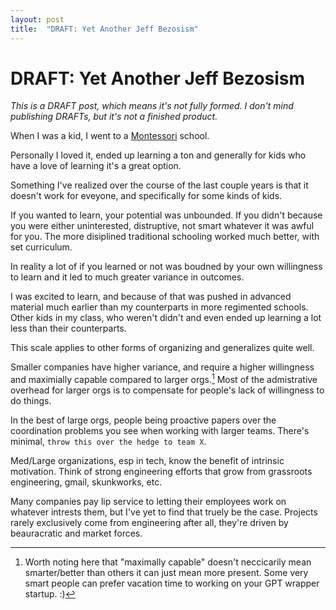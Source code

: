 ```yaml
---
layout: post
title:  "DRAFT: Yet Another Jeff Bezosism"
---
```

# DRAFT: Yet Another Jeff Bezosism
_This is a DRAFT post, which means it's not fully formed. I don't mind publishing DRAFTs, but it's not a finished product._

When I was a kid, I went to a [Montessori](https://en.wikipedia.org/wiki/Montessori_education) school. 

Personally I loved it, ended up learning a ton and generally for kids who have a love of learning it's a great option. 

Something I've realized over the course of the last couple years is that it doesn't work for eveyone, and specifically for some kinds of kids. 

If you wanted to learn, your potential was unbounded. 
If you didn't because you were either uninterested, distruptive, not smart whatever it was awful for you. 
The more disiplined traditional schooling worked much better, with set curriculum. 

In reality a lot of if you learned or not was boudned by your own willingness to learn and it led to much greater variance in outcomes. 

I was excited to learn, and because of that was pushed in advanced material much earlier than my counterparts in more regimented schools. 
Other kids in my class, who weren't didn't and even ended up learning a lot less than their counterparts. 

This scale applies to other forms of organizing and generalizes quite well. 

Smaller companies have higher variance, and require a higher willingness and maximially capable compared to larger orgs.[^1]
Most of the admistrative overhead for larger orgs is to compensate for people's lack of willingness to do things. 

In the best of large orgs, people being proactive papers over the coordination problems you see when working with larger teams. There's minimal, ```throw this over the hedge to team X```. 

Med/Large organizations, esp in tech, know the benefit of intrinsic motivation. 
Think of strong engineering efforts that grow from grassroots engineering, gmail, skunkworks, etc.

Many companies pay lip service to letting their employees work on whatever intrests them, but I've yet to find that truely be the case. Projects rarely exclusively come from engineering after all, they're driven by beauracratic and market forces.

[^1]: Worth noting here that "maximally capable" doesn't neccicarily mean smarter/better than others it can just mean more present. Some very smart people can prefer vacation time to working on your GPT wrapper startup. :) 

